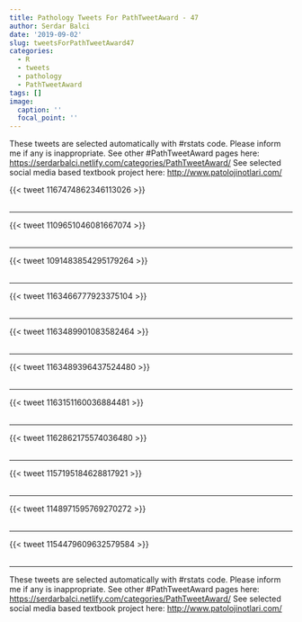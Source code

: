 ```yaml
---
title: Pathology Tweets For PathTweetAward - 47
author: Serdar Balci
date: '2019-09-02'
slug: tweetsForPathTweetAward47
categories:
  - R
  - tweets
  - pathology
  - PathTweetAward
tags: []
image:
  caption: ''
  focal_point: ''
---
```



These tweets are selected automatically with #rstats code. Please inform me if any is inappropriate.
See other #PathTweetAward pages here: https://serdarbalci.netlify.com/categories/PathTweetAward/ 
See selected social media based textbook project here: http://www.patolojinotlari.com/

{{< tweet 1167474862346113026 >}}
<br>
<br>
<hr>
{{< tweet 1109651046081667074 >}}
<br>
<br>
<hr>
{{< tweet 1091483854295179264 >}}
<br>
<br>
<hr>
{{< tweet 1163466777923375104 >}}
<br>
<br>
<hr>
{{< tweet 1163489901083582464 >}}
<br>
<br>
<hr>
{{< tweet 1163489396437524480 >}}
<br>
<br>
<hr>
{{< tweet 1163151160036884481 >}}
<br>
<br>
<hr>
{{< tweet 1162862175574036480 >}}
<br>
<br>
<hr>
{{< tweet 1157195184628817921 >}}
<br>
<br>
<hr>
{{< tweet 1148971595769270272 >}}
<br>
<br>
<hr>
{{< tweet 1154479609632579584 >}}
<br>
<br>
<hr>


These tweets are selected automatically with #rstats code. Please inform me if any is inappropriate.
See other #PathTweetAward pages here: https://serdarbalci.netlify.com/categories/PathTweetAward/ 
See selected social media based textbook project here: http://www.patolojinotlari.com/
